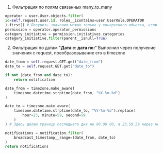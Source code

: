 1. Фильтрация по полям связанных many_to_many
```python
operator = user.User.objects.filter(
id=self.request.user.id, roles__icontains=user.UserRole.OPERATOR
).first() # Получить значения можно только у конкретного объекта, если делать без first(), то мы получаем кверисет, а у него нет полей, по которым он связан с другими моделями
permission = operator.operator_permissions
category_initiative = permission.initiatives_categories
category_initiative.filter(parent__isnull=True)
```

2. Фильтрация по датам "**Дата с: дата по:**"
Выполнил через получение значения с request, преобразовывание его в timezone
```python
date_from = self.request.GET.get("date_from")
date_to = self.request.GET.get("date_to")

if not (date_from and date_to):
	return notification

date_from = timezone.make_aware(
	timezone.datetime.strptime(date_from, "%Y-%m-%d")
)

date_to = timezone.make_aware(
	timezone.datetime.strptime(date_to, "%Y-%m-%d").replace(
		hour=23, minute=59, second=59
	)
) # Здесь делаю границу последнего дня не 00.00.00, а 23.59.59 через метод replace

notifications = notification.filter(
	broadcast_timestamp__range=(date_from, date_to)
)
return notifications
```